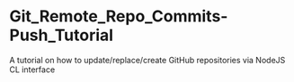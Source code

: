 # Git_Remote_Repo_Commits-Push_Tutorial
A tutorial on how to update/replace/create GitHub repositories via NodeJS CL interface
